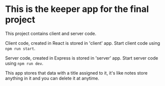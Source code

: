 # This is the keeper app for the final project

This project contains client and server code.

Client code, created in React is stored in 'client' app. Start client code using `npm run start`.

Server code, created in Express is stored in 'server' app. Start server code using `npm run dev`.

This app stores that data with a title assigned to it, it's like notes store anything in it and you can delete it at anytime.
